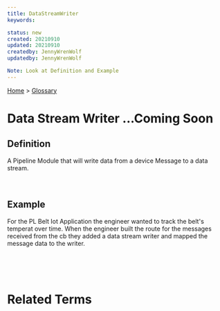 ```yaml
---
title: DataStreamWriter
keywords: 

status: new
created: 20210910
updated: 20210910
createdby: JennyWrenWolf
updatedby: JennyWrenWolf

Note: Look at Definition and Example
---
```

[Home](../Index.md) > [Glossary](./Index.md)

# Data Stream Writer ...Coming Soon
## Definition
A Pipeline Module that will write data from a device Message to a data stream.
<br>
<br>
<br>

## Example

For the PL Belt Iot Application the engineer wanted to track the belt's temperat over time.  When the engineer built the route for the messages received from the cb they added a data stream writer and mapped the message data to the writer.

<br>
<br>
<br>

# Related Terms